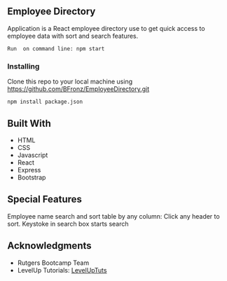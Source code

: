 ## Employee Directory

Application is a React employee directory use to get quick access to employee data with sort and search features. 

```
Run  on command line: npm start

```

### Installing
Clone this repo to your local machine using https://github.com/BFronz/EmployeeDirectory.git
 
```
npm install package.json

```

## Built With
* HTML
* CSS
* Javascript
* React
* Express
* Bootstrap


 
## Special Features
Employee name search and sort table by any column:
Click any header to sort.
Keystoke in search box starts search


 
## Acknowledgments

* Rutgers Bootcamp Team
* LevelUp Tutorials: <a href="https://www.youtube.com/channel/UCyU5wkjgQYGRB0hIHMwm2Sg">LevelUpTuts</a>


